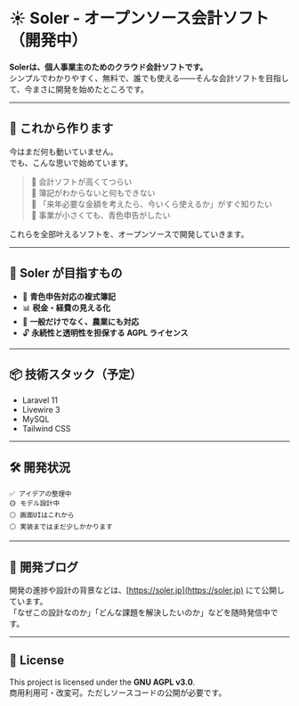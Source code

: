 # ☀️ Soler - オープンソース会計ソフト（開発中）

**Solerは、個人事業主のためのクラウド会計ソフトです。**  
シンプルでわかりやすく、無料で、誰でも使える——そんな会計ソフトを目指して、今まさに開発を始めたところです。

---

## 🌱 これから作ります

今はまだ何も動いていません。  
でも、こんな思いで始めています。

> 🔸 会計ソフトが高くてつらい  
> 🔸 簿記がわからないと何もできない  
> 🔸 「来年必要な金額を考えたら、今いくら使えるか」がすぐ知りたい  
> 🔸 事業が小さくても、青色申告がしたい  

これらを全部叶えるソフトを、オープンソースで開発していきます。

---

## 🎯 Soler が目指すもの

- 💼 **青色申告対応の複式簿記**
- 📊 **税金・経費の見える化**
- 🌿 **一般だけでなく、農業にも対応**
- 🔓 **永続性と透明性を担保する AGPL ライセンス**

---

## 📦 技術スタック（予定）

- Laravel 11
- Livewire 3
- MySQL
- Tailwind CSS

---

## 🛠 開発状況

```text
✅ アイデアの整理中  
🟡 モデル設計中  
⚪️ 画面UIはこれから  
⚪️ 実装まではまだ少しかかります
```

---

## 📝 開発ブログ

開発の進捗や設計の背景などは、[https://soler.jp](https://soler.jp) にて公開しています。  
「なぜこの設計なのか」「どんな課題を解決したいのか」などを随時発信中です。

---

## 📜 License

This project is licensed under the **GNU AGPL v3.0**.  
商用利用可・改変可。ただしソースコードの公開が必要です。
